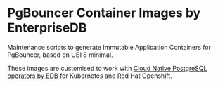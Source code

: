 # PgBouncer Container Images by EnterpriseDB

Maintenance scripts to generate Immutable Application Containers for PgBouncer,
based on UBI 8 minimal.

These images are customised to work with
[Cloud Native PostgreSQL operators by EDB](https://docs.enterprisedb.io/cloud-native-postgresql/)
for Kubernetes and Red Hat Openshift.
